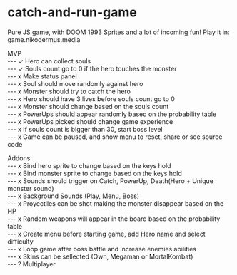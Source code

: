 # catch-and-run-game
Pure JS game, with DOOM 1993 Sprites and a lot of incoming fun! Play it in: game.nikodermus.media

MVP   
--- ✓ Hero can collect souls   
--- ✓ Souls count go to 0 if the hero touches the monster   
--- x Make status panel   
--- x Soul should move randomly against hero   
--- x Monster should try to catch the hero   
--- x Hero should have 3 lives before souls count go to 0   
--- x Monster should change based on the souls count   
--- x PowerUps should appear randomly based on the probability table   
--- x PowerUps picked should change game experience   
--- x If souls count is bigger than 30, start boss level   
--- x Game can be paused, and show menu to reset, share or see source code



Addons   
--- x Bind hero sprite to change based on the keys hold   
--- x Bind monster sprite to change based on the keys hold   
--- x Sounds should trigger on Catch, PowerUp, Death(Hero + Unique monster sound)   
--- x Background Sounds (Play, Menu, Boss)   
--- x Proyectiles can be shot making the monster disappear based on the HP   
--- x Random weapons will appear in the board based on the probability table   
--- x Create menu before starting game, add Hero name and select difficulty   
--- x Loop game after boss battle and increase enemies abilities    
--- x Skins can be sellected (Own, Megaman or MortalKombat)   
--- ? Multiplayer 
